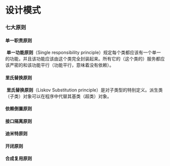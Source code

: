 # 设计模式

### 七大原则

#### 单一职责原则

​	**单一功能原则**（Single responsibility principle）规定每个类都应该有一个单一的功能，并且该功能应该由这个类完全封装起来。所有它的（这个类的）服务都应该严密的和该功能平行（功能平行，意味着没有依赖）。

#### 里氏替换原则

​	**里氏替换原则**（Liskov Substitution principle）是对子类型的特别定义。派生类（子类）对象可以在程序中代替其基类（超类）对象。

#### 依赖倒置原则

#### 接口隔离原则

#### 迪米特原则

#### 开闭原则

#### 合成复用原则



 